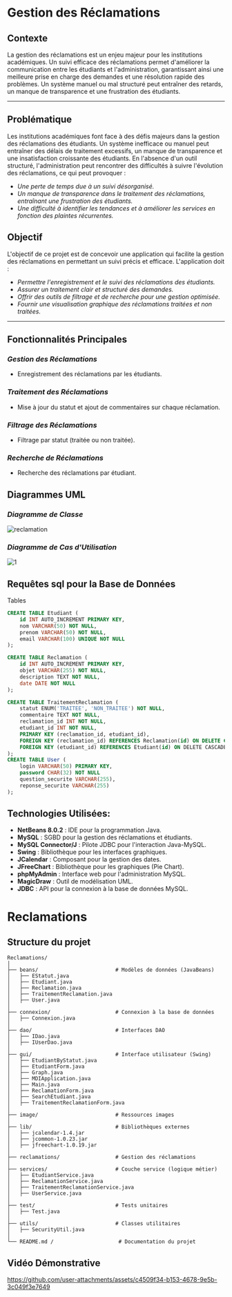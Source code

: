# Gestion des Réclamations

## Contexte
La gestion des réclamations est un enjeu majeur pour les institutions académiques. Un suivi efficace des réclamations permet d'améliorer la communication entre les étudiants et l'administration, garantissant ainsi une meilleure prise en charge des demandes et une résolution rapide des problèmes. Un système manuel ou mal structuré peut entraîner des retards, un manque de transparence et une frustration des étudiants.

---
## Problématique
Les institutions académiques font face à des défis majeurs dans la gestion des réclamations des étudiants. Un système inefficace ou manuel peut entraîner des délais de traitement excessifs, un manque de transparence et une insatisfaction croissante des étudiants. En l'absence d'un outil structuré, l'administration peut rencontrer des difficultés à suivre l'évolution des réclamations, ce qui peut provoquer :
- *Une perte de temps due à un suivi désorganisé.*
- *Un manque de transparence dans le traitement des réclamations, entraînant une frustration des étudiants.*
- *Une difficulté à identifier les tendances et à améliorer les services en fonction des plaintes récurrentes.*

## Objectif
L'objectif de ce projet est de concevoir une application qui facilite la gestion des réclamations en permettant un suivi précis et efficace. L'application doit :

- *Permettre l'enregistrement et le suivi des réclamations des étudiants.*
- *Assurer un traitement clair et structuré des demandes.*
- *Offrir des outils de filtrage et de recherche pour une gestion optimisée.*
- *Fournir une visualisation graphique des réclamations traitées et non traitées.*

---

## Fonctionnalités Principales
###  *Gestion des Réclamations*
- Enregistrement des réclamations par les étudiants.

###  *Traitement des Réclamations*
- Mise à jour du statut et ajout de commentaires sur chaque réclamation.

###  *Filtrage des Réclamations*
- Filtrage par statut (traitée ou non traitée).

###  *Recherche de Réclamations*
- Recherche des réclamations par étudiant.


## Diagrammes UML
### *Diagramme de Classe*
![reclamation](https://github.com/user-attachments/assets/cf8da53b-1eea-4c2d-8090-d44ea7126498)
 
### *Diagramme de Cas d'Utilisation*
![1](https://github.com/user-attachments/assets/221883cc-14e9-434a-a7c7-f0f466eebc50)


## Requêtes sql pour la Base de Données
Tables
```sql
CREATE TABLE Etudiant (
    id INT AUTO_INCREMENT PRIMARY KEY,
    nom VARCHAR(50) NOT NULL,
    prenom VARCHAR(50) NOT NULL,
    email VARCHAR(100) UNIQUE NOT NULL
);

CREATE TABLE Reclamation (
    id INT AUTO_INCREMENT PRIMARY KEY,
    objet VARCHAR(255) NOT NULL,
    description TEXT NOT NULL,
    date DATE NOT NULL
);

CREATE TABLE TraitementReclamation (
    statut ENUM('TRAITEE', 'NON_TRAITEE') NOT NULL,
    commentaire TEXT NOT NULL,
    reclamation_id INT NOT NULL,
    etudiant_id INT NOT NULL,
    PRIMARY KEY (reclamation_id, etudiant_id),
    FOREIGN KEY (reclamation_id) REFERENCES Reclamation(id) ON DELETE CASCADE,
    FOREIGN KEY (etudiant_id) REFERENCES Etudiant(id) ON DELETE CASCADE
);
CREATE TABLE User (
    login VARCHAR(50) PRIMARY KEY,
    password CHAR(32) NOT NULL
    question_securite VARCHAR(255),
    reponse_securite VARCHAR(255)
);
```
## Technologies Utilisées:
- **NetBeans 8.0.2** : IDE pour la programmation Java.
- **MySQL** : SGBD pour la gestion des réclamations et étudiants.
- **MySQL Connector/J** : Pilote JDBC pour l'interaction Java-MySQL.
- **Swing** : Bibliothèque pour les interfaces graphiques.
- **JCalendar** : Composant pour la gestion des dates.
- **JFreeChart** : Bibliothèque pour les graphiques (Pie Chart).
- **phpMyAdmin** : Interface web pour l'administration MySQL.
- **MagicDraw** : Outil de modélisation UML.
- **JDBC** : API pour la connexion à la base de données MySQL.

# Reclamations

## Structure du projet

```
Reclamations/
│
├── beans/                         # Modèles de données (JavaBeans)
│   ├── EStatut.java
│   ├── Etudiant.java
│   ├── Reclamation.java
│   ├── TraitementReclamation.java
│   ├── User.java
│
├── connexion/                     # Connexion à la base de données
│   ├── Connexion.java
│
├── dao/                           # Interfaces DAO
│   ├── IDao.java
│   ├── IUserDao.java
│
├── gui/                           # Interface utilisateur (Swing)
│   ├── EtudiantByStatut.java
│   ├── EtudiantForm.java
│   ├── Graph.java
│   ├── MDIApplication.java
│   ├── Main.java
│   ├── ReclamationForm.java
│   ├── SearchEtudiant.java
│   ├── TraitementReclamationForm.java
│
├── image/                         # Ressources images
│
├── lib/                           # Bibliothèques externes
│   ├── jcalendar-1.4.jar
│   ├── jcommon-1.0.23.jar
│   ├── jfreechart-1.0.19.jar
│
├── reclamations/                  # Gestion des réclamations
│
├── services/                      # Couche service (logique métier)
│   ├── EtudiantService.java
│   ├── ReclamationService.java
│   ├── TraitementReclamationService.java
│   ├── UserService.java
│
├── test/                          # Tests unitaires
│   ├── Test.java
│
├── utils/                         # Classes utilitaires
│   ├── SecurityUtil.java
│
└── README.md /                     # Documentation du projet
```




## Vidéo Démonstrative
https://github.com/user-attachments/assets/c4509f34-b153-4678-9e5b-3c049f3e7649
